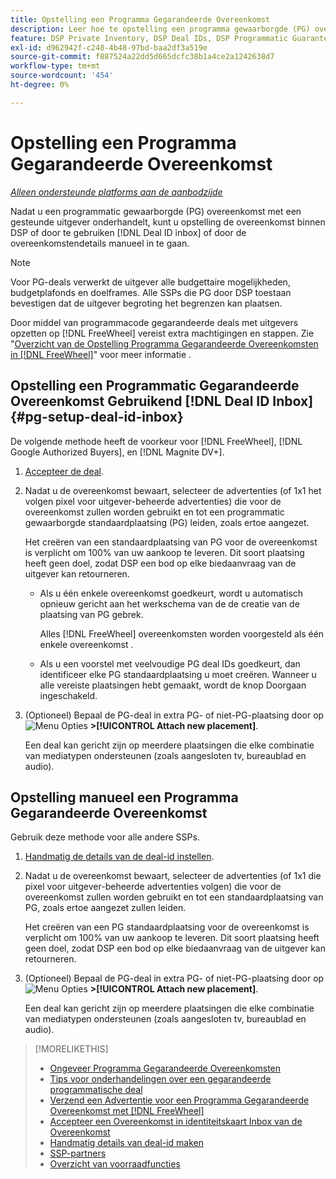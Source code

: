 ```yaml
---
title: Opstelling een Programma Gegarandeerde Overeenkomst
description: Leer hoe te opstelling een programma gewaarborgde (PG) overeenkomst u met een uitgever hebt onderhandeld.
feature: DSP Private Inventory, DSP Deal IDs, DSP Programmatic Guaranteed Deals
exl-id: d962942f-c248-4b48-97bd-baa2df3a519e
source-git-commit: f887524a22dd5d665dcfc38b1a4ce2a1242638d7
workflow-type: tm+mt
source-wordcount: '454'
ht-degree: 0%

---
```


# Opstelling een Programma Gegarandeerde Overeenkomst

*[Alleen ondersteunde platforms aan de aanbodzijde](programmatic-guaranteed-about.md)*

Nadat u een programmatic gewaarborgde (PG) overeenkomst met een gesteunde uitgever onderhandelt, kunt u opstelling de overeenkomst binnen DSP of door te gebruiken [!DNL Deal ID inbox] of door de overeenkomstendetails manueel in te gaan.

>[!NOTE]
>
> Voor PG-deals verwerkt de uitgever alle budgettaire mogelijkheden, budgetplafonds en doelframes. Alle SSPs die PG door DSP toestaan bevestigen dat de uitgever begroting het begrenzen kan plaatsen.
>
> Door middel van programmacode gegarandeerde deals met uitgevers opzetten op [!DNL FreeWheel] vereist extra machtigingen en stappen. Zie &quot;[Overzicht van de Opstelling Programma Gegarandeerde Overeenkomsten in [!DNL FreeWheel]](freewheel-overview.md)&quot; voor meer informatie .

## Opstelling een Programmatic Gegarandeerde Overeenkomst Gebruikend [!DNL Deal ID Inbox] {#pg-setup-deal-id-inbox}

De volgende methode heeft de voorkeur voor [!DNL FreeWheel], [!DNL Google Authorized Buyers], en [!DNL Magnite DV+].

1. [Accepteer de deal](deal-id-inbox-accept.md).

1. Nadat u de overeenkomst bewaart, selecteer de advertenties (of 1x1 het volgen pixel voor uitgever-beheerde advertenties) die voor de overeenkomst zullen worden gebruikt en tot een programmatic gewaarborgde standaardplaatsing (PG) leiden, zoals ertoe aangezet.

   Het creëren van een standaardplaatsing van PG voor de overeenkomst is verplicht om 100% van uw aankoop te leveren. Dit soort plaatsing heeft geen doel, zodat DSP een bod op elke biedaanvraag van de uitgever kan retourneren.

   * Als u één enkele overeenkomst goedkeurt, wordt u automatisch opnieuw gericht aan het werkschema van de de creatie van de plaatsing van PG gebrek.

     Alles [!DNL FreeWheel] overeenkomsten worden voorgesteld als één enkele overeenkomst .

   * Als u een voorstel met veelvoudige PG deal IDs goedkeurt, dan identificeer elke PG standaardplaatsing u moet creëren. Wanneer u alle vereiste plaatsingen hebt gemaakt, wordt de knop Doorgaan ingeschakeld.

1. (Optioneel) Bepaal de PG-deal in extra PG- of niet-PG-plaatsing door op ![Menu Opties](/help/dsp/assets/options-menu.png) **>[!UICONTROL Attach new placement]**.

   Een deal kan gericht zijn op meerdere plaatsingen die elke combinatie van mediatypen ondersteunen (zoals aangesloten tv, bureaublad en audio).

## Opstelling manueel een Programma Gegarandeerde Overeenkomst

Gebruik deze methode voor alle andere SSPs.

1. [Handmatig de details van de deal-id instellen](deal-id-create.md).

1. Nadat u de overeenkomst bewaart, selecteer de advertenties (of 1x1 die pixel voor uitgever-beheerde advertenties volgen) die voor de overeenkomst zullen worden gebruikt en tot een standaardplaatsing van PG, zoals ertoe aangezet zullen leiden.

   Het creëren van een PG standaardplaatsing voor de overeenkomst is verplicht om 100% van uw aankoop te leveren. Dit soort plaatsing heeft geen doel, zodat DSP een bod op elke biedaanvraag van de uitgever kan retourneren.

1. (Optioneel) Bepaal de PG-deal in extra PG- of niet-PG-plaatsing door op ![Menu Opties](/help/dsp/assets/options-menu.png) **>[!UICONTROL Attach new placement]**.

   Een deal kan gericht zijn op meerdere plaatsingen die elke combinatie van mediatypen ondersteunen (zoals aangesloten tv, bureaublad en audio).

>[!MORELIKETHIS]
>
>* [Ongeveer Programma Gegarandeerde Overeenkomsten](programmatic-guaranteed-about.md)
>* [Tips voor onderhandelingen over een gegarandeerde programmatische deal](/help/dsp/inventory/programmatic-guaranteed-tips.md)
>* [Verzend een Advertentie voor een Programma Gegarandeerde Overeenkomst met [!DNL FreeWheel]](freewheel-submit.md)
>* [Accepteer een Overeenkomst in identiteitskaart Inbox van de Overeenkomst](deal-id-inbox-accept.md)
>* [Handmatig details van deal-id maken](deal-id-create.md)
>* [SSP-partners](ssp-partners.md)
>* [Overzicht van voorraadfuncties](inventory-overview.md)
